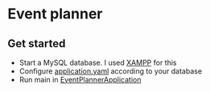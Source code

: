 # Event planner
## Get started

* Start a MySQL database. I used [XAMPP](https://www.apachefriends.org/hu/index.html) for this
* Configure [application.yaml](/src/main/resources/application.yaml) according to your database
* Run main in [EventPlannerApplication](src/main/java/com/purpleelephant/eventplanner/EventPlannerApplication.java)